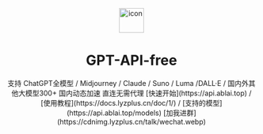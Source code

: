 <div align="center">
<img src="./images/logo.png" alt="icon" width="50px"/>
<h1 align="center">GPT-API-free</h1>
支持 ChatGPT全模型 / Midjourney / Claude / Suno / Luma /DALL·E / 国内外其他大模型300+ 
国内动态加速 直连无需代理
[快速开始](https://api.ablai.top) / [使用教程](https://docs.lyzplus.cn/doc/1/) / [支持的模型](https://api.ablai.top/models) 
[加我进群](https://cdnimg.lyzplus.cn/talk/wechat.webp)
</div>

